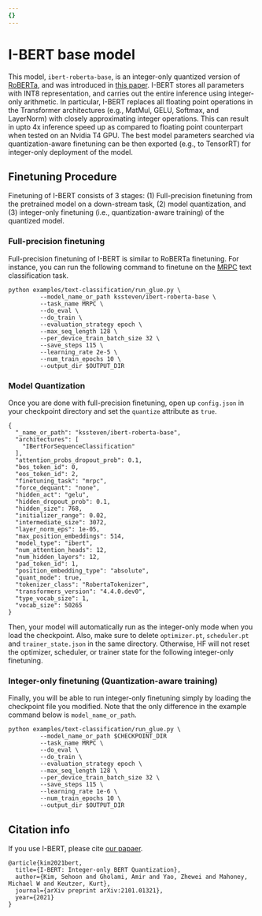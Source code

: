 ```yaml
---
{}
---
```

# I-BERT base model

This model, `ibert-roberta-base`, is an integer-only quantized version of [RoBERTa](https://arxiv.org/abs/1907.11692), and was introduced in [this paper](https://arxiv.org/abs/2101.01321).
I-BERT stores all parameters with INT8 representation, and carries out the entire inference using integer-only arithmetic.
In particular, I-BERT replaces all floating point operations in the Transformer architectures (e.g., MatMul, GELU, Softmax, and LayerNorm) with closely approximating integer operations.
This can result in upto 4x inference speed up as compared to floating point counterpart when tested on an Nvidia T4 GPU.
The best model parameters searched via quantization-aware finetuning can be then exported (e.g., to TensorRT) for integer-only deployment of the model.


## Finetuning Procedure

Finetuning of I-BERT consists of 3 stages: (1) Full-precision finetuning from the pretrained model on a down-stream task, (2) model quantization, and (3) integer-only finetuning (i.e., quantization-aware training) of the quantized model.


### Full-precision finetuning

Full-precision finetuning of I-BERT is similar to RoBERTa finetuning.
For instance, you can run the following command to finetune on the [MRPC](https://www.microsoft.com/en-us/download/details.aspx?id=52398) text classification task.

```
python examples/text-classification/run_glue.py \
         --model_name_or_path kssteven/ibert-roberta-base \
         --task_name MRPC \
         --do_eval \
         --do_train \
         --evaluation_strategy epoch \
         --max_seq_length 128 \
         --per_device_train_batch_size 32 \
         --save_steps 115 \
         --learning_rate 2e-5 \
         --num_train_epochs 10 \
         --output_dir $OUTPUT_DIR
```

### Model Quantization

Once you are done with full-precision finetuning, open up `config.json` in your checkpoint directory and set the `quantize` attribute as `true`.

```
{                                  
  "_name_or_path": "kssteven/ibert-roberta-base",       
  "architectures": [               
    "IBertForSequenceClassification"                    
  ],                               
  "attention_probs_dropout_prob": 0.1,                  
  "bos_token_id": 0,               
  "eos_token_id": 2,               
  "finetuning_task": "mrpc",       
  "force_dequant": "none",         
  "hidden_act": "gelu",            
  "hidden_dropout_prob": 0.1,      
  "hidden_size": 768,              
  "initializer_range": 0.02,       
  "intermediate_size": 3072,       
  "layer_norm_eps": 1e-05,         
  "max_position_embeddings": 514,  
  "model_type": "ibert",           
  "num_attention_heads": 12,       
  "num_hidden_layers": 12,         
  "pad_token_id": 1,               
  "position_embedding_type": "absolute",                
  "quant_mode": true,             
  "tokenizer_class": "RobertaTokenizer",                
  "transformers_version": "4.4.0.dev0",                 
  "type_vocab_size": 1,            
  "vocab_size": 50265              
}                   
```

Then, your model will automatically run as the integer-only mode when you load the checkpoint.
Also, make sure to delete `optimizer.pt`, `scheduler.pt` and `trainer_state.json` in the same directory.
Otherwise, HF will not reset the optimizer, scheduler, or trainer state for the following integer-only finetuning.


### Integer-only finetuning (Quantization-aware training)

Finally, you will be able to run integer-only finetuning simply by loading the checkpoint file you modified.
Note that the only difference in the example command below is `model_name_or_path`.

```
python examples/text-classification/run_glue.py \
         --model_name_or_path $CHECKPOINT_DIR
         --task_name MRPC \
         --do_eval \
         --do_train \
         --evaluation_strategy epoch \
         --max_seq_length 128 \
         --per_device_train_batch_size 32 \
         --save_steps 115 \
         --learning_rate 1e-6 \
         --num_train_epochs 10 \
         --output_dir $OUTPUT_DIR
```


## Citation info

If you use I-BERT, please cite [our papaer](https://arxiv.org/abs/2101.01321).

```
@article{kim2021bert,
  title={I-BERT: Integer-only BERT Quantization},
  author={Kim, Sehoon and Gholami, Amir and Yao, Zhewei and Mahoney, Michael W and Keutzer, Kurt},
  journal={arXiv preprint arXiv:2101.01321},
  year={2021}
}
```
